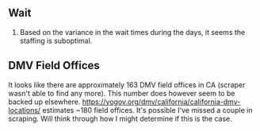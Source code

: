 ## Wait

1. Based on the variance in the wait times during the days, it seems the staffing is suboptimal. 

## DMV Field Offices
It looks like there are approximately 163 DMV field offices in CA (scraper wasn't able to find any more). This number does however seem to be backed up elsewhere. https://yogov.org/dmv/california/california-dmv-locations/ estimates ~180 field offices. It's possible I've missed a couple in scraping. Will think through how I might determine if this is the case.
